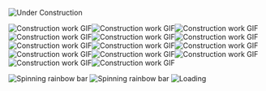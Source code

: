 ![Under Construction](http://textfiles.com/underconstruction/mamagnolia_acresunderconstruction.gif)

![Construction work GIF](http://textfiles.com/underconstruction/MoMotorCity8021construct.gif)![Construction work GIF](http://textfiles.com/underconstruction/MoMotorCity8021construct.gif)![Construction work GIF](http://textfiles.com/underconstruction/MoMotorCity8021construct.gif)![Construction work GIF](http://textfiles.com/underconstruction/MoMotorCity8021construct.gif)![Construction work GIF](http://textfiles.com/underconstruction/MoMotorCity8021construct.gif)![Construction work GIF](http://textfiles.com/underconstruction/MoMotorCity8021construct.gif)![Construction work GIF](http://textfiles.com/underconstruction/MoMotorCity8021construct.gif)![Construction work GIF](http://textfiles.com/underconstruction/MoMotorCity8021construct.gif)![Construction work GIF](http://textfiles.com/underconstruction/MoMotorCity8021construct.gif)![Construction work GIF](http://textfiles.com/underconstruction/MoMotorCity8021construct.gif)![Construction work GIF](http://textfiles.com/underconstruction/MoMotorCity8021construct.gif)![Construction work GIF](http://textfiles.com/underconstruction/MoMotorCity8021construct.gif)![Construction work GIF](http://textfiles.com/underconstruction/MoMotorCity8021construct.gif)![Construction work GIF](http://textfiles.com/underconstruction/MoMotorCity8021construct.gif)

![Spinning rainbow bar](https://web.archive.org/web/20090829043216/http://www.geocities.com/roqofages/BarFlashingRainbow.gif) ![Spinning rainbow bar](https://web.archive.org/web/20090829043216/http://www.geocities.com/roqofages/BarFlashingRainbow.gif)
![Loading](https://gifcities.org/assets/loading1.gif)



<!--
**aofarrel/aofarrel** is a ✨ _special_ ✨ repository because its `README.md` (this file) appears on your GitHub profile.

Here are some ideas to get you started:

- 🔭 I’m currently working on ...
- 🌱 I’m currently learning ...
- 👯 I’m looking to collaborate on ...
- 🤔 I’m looking for help with ...
- 💬 Ask me about ...
- 📫 How to reach me: ...
- 😄 Pronouns: ...
- ⚡ Fun fact: ...
-->
